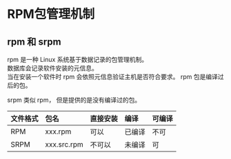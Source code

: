 # RPM包管理机制

## rpm 和 srpm

rpm 是一种 Linux 系统基于数据记录的包管理机制。  
数据库会记录软件安装的元信息。  
当在安装一个软件时 rpm 会依照元信息验证主机是否符合要求。
rpm 包是编译过后的包。

srpm 类似 rpm， 但是提供的是没有编译过的包。

| 文件格式 | 包名 | 直接安装 | 编译 |可编译  |
| :--- | :--- | :--- | :--- | :--- |
| RPM | xxx.rpm | 可以 | 已编译 | 不可 |
| SRPM | xxx.src.rpm|不可以  |未编译  | 可 |





